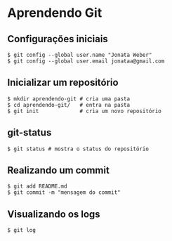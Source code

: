 # Aprendendo Git

## Configurações iniciais

```shell
$ git config --global user.name "Jonata Weber"
$ git config --global user.email jonataa@gmail.com
```

## Inicializar um repositório

```shell
$ mkdir aprendendo-git # cria uma pasta
$ cd aprendendo-git/   # entra na pasta
$ git init             # cria um novo repositório
```

## git-status

```shell
$ git status # mostra o status do repositório
```

## Realizando um commit

```shell
$ git add README.md
$ git commit -m "mensagem do commit"
```

## Visualizando os logs

```shell
$ git log
```
